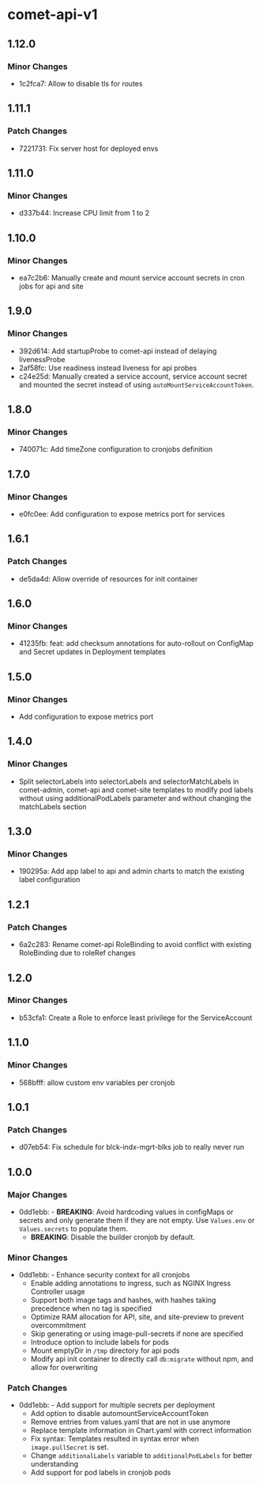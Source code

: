# comet-api-v1

## 1.12.0

### Minor Changes

-   1c2fca7: Allow to disable tls for routes

## 1.11.1

### Patch Changes

-   7221731: Fix server host for deployed envs

## 1.11.0

### Minor Changes

-   d337b44: Increase CPU limit from 1 to 2

## 1.10.0

### Minor Changes

-   ea7c2b6: Manually create and mount service account secrets in cron jobs for api and site

## 1.9.0

### Minor Changes

-   392d614: Add startupProbe to comet-api instead of delaying livenessProbe
-   2af58fc: Use readiness instead liveness for api probes
-   c24e25d: Manually created a service account, service account secret and mounted the secret instead of using `autoMountServiceAccountToken`.

## 1.8.0

### Minor Changes

-   740071c: Add timeZone configuration to cronjobs definition

## 1.7.0

### Minor Changes

-   e0fc0ee: Add configuration to expose metrics port for services

## 1.6.1

### Patch Changes

-   de5da4d: Allow override of resources for init container

## 1.6.0

### Minor Changes

-   41235fb: feat: add checksum annotations for auto-rollout on ConfigMap and Secret updates in Deployment templates

## 1.5.0

### Minor Changes

-   Add configuration to expose metrics port

## 1.4.0

### Minor Changes

-   Split selectorLabels into selectorLabels and selectorMatchLabels in comet-admin, comet-api and comet-site templates to modify pod labels without using additionalPodLabels parameter and without changing the matchLabels section

## 1.3.0

### Minor Changes

-   190295a: Add app label to api and admin charts to match the existing label configuration

## 1.2.1

### Patch Changes

-   6a2c283: Rename comet-api RoleBinding to avoid conflict with existing RoleBinding due to roleRef changes

## 1.2.0

### Minor Changes

-   b53cfa1: Create a Role to enforce least privilege for the ServiceAccount

## 1.1.0

### Minor Changes

-   568bfff: allow custom env variables per cronjob

## 1.0.1

### Patch Changes

-   d07eb54: Fix schedule for blck-indx-mgrt-blks job to really never run

## 1.0.0

### Major Changes

-   0dd1ebb: - **BREAKING**: Avoid hardcoding values in configMaps or secrets and only generate them if they are not empty. Use `Values.env` or `Values.secrets` to populate them.
    -   **BREAKING**: Disable the builder cronjob by default.

### Minor Changes

-   0dd1ebb: - Enhance security context for all cronjobs
    -   Enable adding annotations to ingress, such as NGINX Ingress Controller usage
    -   Support both image tags and hashes, with hashes taking precedence when no tag is specified
    -   Optimize RAM allocation for API, site, and site-preview to prevent overcommitment
    -   Skip generating or using image-pull-secrets if none are specified
    -   Introduce option to include labels for pods
    -   Mount emptyDir in `/tmp` directory for api pods
    -   Modify api init container to directly call `db:migrate` without npm, and allow for overwriting

### Patch Changes

-   0dd1ebb: - Add support for multiple secrets per deployment
    -   Add option to disable automountServiceAccountToken
    -   Remove entries from values.yaml that are not in use anymore
    -   Replace template information in Chart.yaml with correct information
    -   Fix syntax: Templates resulted in syntax error when `image.pullSecret` is set.
    -   Change `additionalLabels` variable to `additionalPodLabels` for better understanding
    -   Add support for pod labels in cronjob pods
